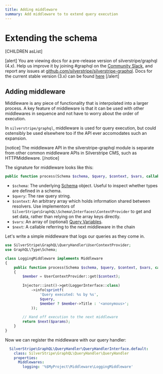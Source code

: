 ```yaml
---
title: Adding middleware
summary: Add middleware to to extend query execution
---
```

# Extending the schema

[CHILDREN asList]

[alert]
You are viewing docs for a pre-release version of silverstripe/graphql (4.x).
Help us improve it by joining #graphql on the [Community Slack](https://www.silverstripe.org/blog/community-slack-channel/),
and report any issues at [github.com/silverstripe/silverstripe-graphql](https://github.com/silverstripe/silverstripe-graphql). 
Docs for the current stable version (3.x) can be found
[here](https://github.com/silverstripe/silverstripe-graphql/tree/3)
[/alert]

## Adding middleware

Middleware is any piece of functionality that is interpolated into
a larger process. A key feature of middleware is that it can be used
with other middlewares in sequence and not have to worry about the order
of execution.

In `silverstripe/graphql`, middleware is used for query execution,
but could ostensibly be used elsewhere too if the API ever accomodates
such an expansion.

[notice]
The middleware API in the silverstripe-graphql module is separate from other common middleware
APIs in Silverstripe CMS, such as HTTPMiddleware.
[/notice]

The signature for middleware looks like this:

```php
public function process(Schema $schema, $query, $context, $vars, callable $next)
```

* `$schema`: The underlying [Schema](http://webonyx.github.io/graphql-php/type-system/schema/) object.
  Useful to inspect whether types are defined in a schema.
* `$query`: The raw query string.
* `$context`: An arbitrary array which holds information shared between resolvers.
  Use implementors of `SilverStripe\GraphQL\Schema\Interfaces\ContextProvider` to get and set
  data, rather than relying on the array keys directly.
* `$vars`: An array of (optional) [Query Variables](https://graphql.org/learn/queries/#variables).
* `$next`: A callable referring to the next middleware in the chain

Let's write a simple middleware that logs our queries as they come in.

```php
use SilverStripe\GraphQL\QueryHandler\UserContextProvider;
use GraphQL\Type\Schema;

class LoggingMiddleware implements Middleware
{
    public function process(Schema $schema, $query, $context, $vars, callable $next)
    {
        $member = UserContextProvider::get($context);
        
        Injector::inst()->get(LoggerInterface::class)
        	->info(sprintf(
                'Query executed: %s by %s',
                $query,
                $member ? $member->Title : '<anonymous>';
            ));
        
        // Hand off execution to the next middleware
        return $next($params);
    }
}
```

Now we can register the middleware with our query handler:

```yaml
  SilverStripe\GraphQL\QueryHandler\QueryHandlerInterface.default:
    class: SilverStripe\GraphQL\QueryHandler\QueryHandler
    properties:
      Middlewares:
        logging: '%$MyProject\Middleware\LoggingMiddleware'
```

